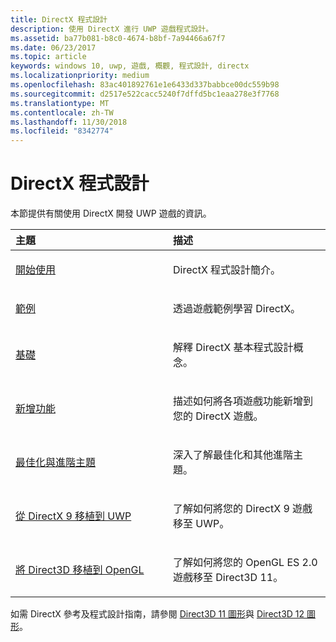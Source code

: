 ```yaml
---
title: DirectX 程式設計
description: 使用 DirectX 進行 UWP 遊戲程式設計。
ms.assetid: ba77b081-b8c0-4674-b8bf-7a94466a67f7
ms.date: 06/23/2017
ms.topic: article
keywords: windows 10, uwp, 遊戲, 概觀, 程式設計, directx
ms.localizationpriority: medium
ms.openlocfilehash: 83ac401892761e1e6433d337babbce00dc559b98
ms.sourcegitcommit: d2517e522cacc5240f7dffd5bc1eaa278e3f7768
ms.translationtype: MT
ms.contentlocale: zh-TW
ms.lasthandoff: 11/30/2018
ms.locfileid: "8342774"
---
```

# <a name="directx-programming"></a>DirectX 程式設計

本節提供有關使用 DirectX 開發 UWP 遊戲的資訊。

<table>
<colgroup>
<col width="50%" />
<col width="50%" />
</colgroup>
<thead>
<tr class="header">
<th align="left">主題</th>
<th align="left">描述</th>
</tr>
</thead>
<tbody>
<tr class="odd">
<td align="left"><p><a href="directx-getting-started.md">開始使用</a></p></td>
<td align="left"><p>DirectX 程式設計簡介。</p></td>
</tr>
<tr class="even">
<td align="left"><p><a href="directx-samples.md">範例</a></p></td>
<td align="left"><p>透過遊戲範例學習 DirectX。</p></td>
</tr>
<tr class="odd">
<td align="left"><p><a href="directx-fundamentals.md">基礎</a></p></td>
<td align="left"><p>解釋 DirectX 基本程式設計概念。</p></td>
</tr>
<tr class="even">
<td align="left"><p><a href="directx-add-features.md">新增功能</a></p></td>
<td align="left"><p>描述如何將各項遊戲功能新增到您的 DirectX 遊戲。</p></td>
</tr>
<tr class="odd">
<td align="left"><p><a href="directx-optimization-and-advanced-topics.md">最佳化與進階主題</a></p></td>
<td align="left"><p>深入了解最佳化和其他進階主題。</p></td>
</tr>
<tr class="even">
<td align="left"><p><a href="porting-your-directx-9-game-to-windows-store.md">從 DirectX 9 移植到 UWP</a></p></td>
<td align="left"><p>了解如何將您的 DirectX 9 遊戲移至 UWP。</p></td>
</tr>
<tr class="odd">
<td align="left"><p><a href="port-from-opengl-es-2-0-to-directx-11-1.md">將 Direct3D 移植到 OpenGL</a></p></td>
<td align="left"><p>了解如何將您的 OpenGL ES 2.0 遊戲移至 Direct3D 11。</p></td>
</tr>
</tbody>
</table>


如需 DirectX 參考及程式設計指南，請參閱 [Direct3D 11 圖形](https://msdn.microsoft.com/library/windows/desktop/ff476080.aspx)與 [Direct3D 12 圖形](https://msdn.microsoft.com/library/windows/desktop/dn903821.aspx)。
 






